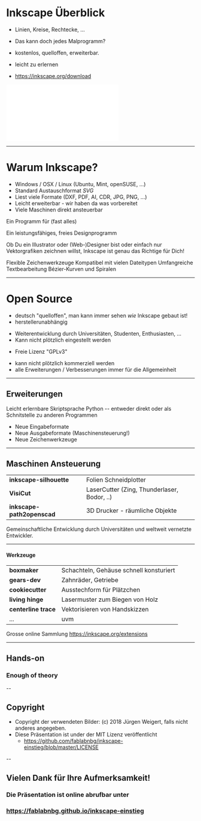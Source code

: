 # Inkscape Überblick

* Linien, Kreise, Rechtecke, ...
* Das kann doch jedes Malprogramm?

* kostenlos, quelloffen, erweiterbar.
* leicht zu erlernen

* https://inkscape.org/download

![Inkscape_fuer_Maker.pdf](Inkscape_fuer_Maker.pdf)

---

# Warum Inkscape?

* Windows / OSX / Linux (Ubuntu, Mint, openSUSE, ...)
* Standard Austauschformat *SVG*
* Liest viele Formate (DXF, PDF, AI, CDR, JPG, PNG, ...)
* Leicht erweiterbar - wir haben da was vorbereitet
* Viele Maschinen direkt ansteuerbar

Ein Programm für (fast alles)

Ein leistungsfähiges, freies Designprogramm

Ob Du ein Illustrator oder (Web-)Designer bist oder einfach nur Vektorgrafiken zeichnen willst, Inkscape ist genau das Richtige für Dich!

Flexible Zeichenwerkzeuge
Kompatibel mit vielen Dateitypen
Umfangreiche Textbearbeitung
Bézier-Kurven und Spiralen


---

# Open Source

* deutsch "quelloffen", man kann immer sehen *wie* Inkscape gebaut ist!
* herstellerunabhängig
 - Weiterentwicklung durch Universitäten, Studenten, Enthusiasten, ...
 - Kann nicht plötzlich eingestellt werden
* Freie Lizenz "GPLv3" 
 - kann nicht plötzlich kommerziell werden
 - alle Erweiterungen / Verbesserungen immer für die Allgemeinheit

---

## Erweiterungen

Leicht erlernbare Skriptsprache Python -- entweder direkt oder
als Schnitstelle zu anderen Programmen

* Neue Eingabeformate
* Neue Ausgabeformate (Maschinensteuerung!)
* Neue Zeichenwerkzeuge

---

## Maschinen Ansteuerung

| | |
|------------ | -------------|
| **inkscape-silhouette** | Folien Schneidplotter |
| **VisiCut** | LaserCutter (Zing, Thunderlaser, Bodor, ..) |
| **inkscape-path2openscad** | 3D Drucker - räumliche Objekte |

Gemeinschaftliche Entwicklung durch Universitäten und weltweit vernetzte Entwickler.

---

#### Werkzeuge

| | |
|------------ | -------------|
| **boxmaker** | Schachteln, Gehäuse schnell konsturiert |
| **gears-dev** | Zahnräder, Getriebe |
| **cookiecutter** | Ausstechform für Plätzchen |
| **living hinge** | Lasermuster zum Biegen von Holz |
| **centerline trace** | Vektorisieren von Handskizzen |
| ... | uvm |

Grosse online Sammlung https://inkscape.org/extensions

---

## Hands-on
### Enough of theory

--

## Copyright
* Copyright der verwendeten Bilder: (c) 2018 Jürgen Weigert, falls nicht anderes angegeben.
* Diese Präsentation ist under der MIT Lizenz veröffentlicht
  * https://github.com/fablabnbg/inkscape-einstieg/blob/master/LICENSE

--

## Vielen Dank für Ihre Aufmerksamkeit!
### Die Präsentation ist online abrufbar unter
### https://fablabnbg.github.io/inkscape-einstieg
